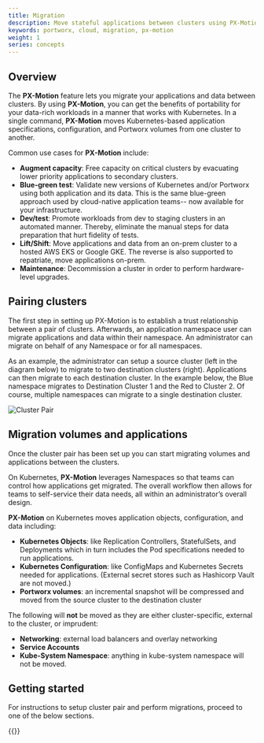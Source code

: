 ```yaml
---
title: Migration
description: Move stateful applications between clusters using PX-Motion
keywords: portworx, cloud, migration, px-motion
weight: 1
series: concepts
---
```


## Overview
The **PX-Motion** feature lets you migrate your applications and data between
clusters. By using **PX-Motion**, you can get the benefits of portability for your
data-rich workloads in a manner that works with Kubernetes. In a single command,
**PX-Motion** moves Kubernetes-based application specifications, configuration,
and Portworx volumes from one cluster to another. 

Common use cases for **PX-Motion** include:

* **Augment capacity**: Free capacity on critical clusters by evacuating lower
    priority applications to secondary clusters.
* **Blue-green test**: Validate new versions of Kubernetes and/or Portworx using
    both application and its data. This is the same blue-green approach used by
    cloud-native application teams-- now available for your infrastructure.
* **Dev/test**: Promote workloads from dev to staging clusters in an automated
    manner. Thereby, eliminate the manual steps for data preparation that hurt
    fidelity of tests.
* **Lift/Shift**: Move applications and data from an on-prem cluster to a hosted
    AWS EKS or Google GKE. The reverse is also supported to repatriate, move
    applications on-prem.
* **Maintenance**: Decommission a cluster in order to perform hardware-level
    upgrades.

## Pairing clusters
The first step in setting up PX-Motion is to establish a trust relationship between a pair of clusters.
Afterwards, an application namespace user can migrate applications and data within their namespace.
An administrator can migrate on behalf of any Namespace or for all namespaces. 

As an example, the administrator can setup a source cluster (left in the diagram below) to migrate to two
destination clusters (right). Applications can then migrate to each destination cluster. In the example below,
the Blue namespace migrates to Destination Cluster 1 and the Red to Cluster 2. Of course, multiple namespaces
can migrate to a single destination cluster.

![Cluster Pair](/img/cluster-pair.png)

## Migration volumes and applications

Once the cluster pair has been set up you can start migrating volumes and applications between the clusters. 

On Kubernetes, **PX-Motion** leverages Namespaces so that teams can control how
applications get migrated. The overall workflow then allows for teams to
self-service their data needs, all within an administrator’s overall design.

**PX-Motion** on Kubernetes moves application objects, configuration, and data including:

* **Kubernetes Objects**: like Replication Controllers, StatefulSets, and Deployments
which in turn includes the Pod specifications needed to run applications. 
* **Kubernetes Configuration**: like ConfigMaps and Kubernetes Secrets needed for
applications. (External secret stores such as Hashicorp Vault are not moved.) 
* **Portworx volumes**: an incremental snapshot will be compressed and moved from
the source cluster to the destination cluster

The following will **not** be moved as they are either cluster-specific,
external to the cluster, or imprudent:

* **Networking**: external load balancers and overlay networking
* **Service Accounts**
* **Kube-System Namespace**: anything in kube-system namespace will not be moved.

## Getting started  

For instructions to setup cluster pair and perform migrations, proceed to one of the below sections.

{{<homelist series="px-motion">}}